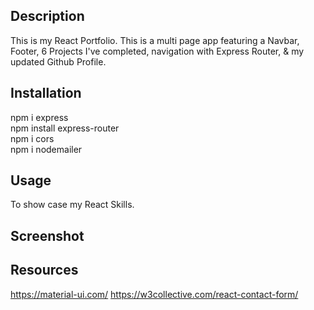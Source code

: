   ## Description
  This is my React Portfolio. This is a multi page app featuring a Navbar, Footer, 6 Projects I've completed, navigation with Express Router, & my updated Github Profile.

  ## Installation
npm i express <br>
npm install express-router <br>
npm i cors<br>
npm i nodemailer<br>

  ## Usage
To show case my React Skills.

  ## Screenshot

  ## Resources
  https://material-ui.com/
  https://w3collective.com/react-contact-form/
